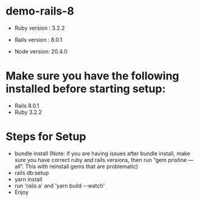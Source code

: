 # demo-rails-8

* Ruby version : 3.2.2

* Rails version : 8.0.1

* Node version: 20.4.0

# Make sure you have the following installed before starting setup:
* Rails 8.0.1
* Ruby 3.2.2

# Steps for Setup

* bundle install (Note: if you are having issues after bundle install, make sure you have correct ruby and rails versions, then run “gem pristine —all”. This with reinstall gems that are problematic)
* rails db:setup
* yarn install
* run 'rails a' and 'yarn build --watch'
* Enjoy
